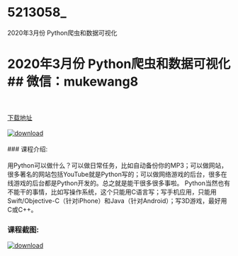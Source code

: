 # 5213058_
2020年3月份 Python爬虫和数据可视化
# 2020年3月份 Python爬虫和数据可视化## 微信：mukewang8
<br/></br>[下载地址](http://www.36tz.cn/article/5213058 "下载地址")
<br/></br>[![download](http://36tz.cn/muke_img/2020_05_2-79-300x175.png "下载地址")](http://www.36tz.cn/article/5213058 "下载地址")
<br/></br>### 课程介绍:<br/></br>用Python可以做什么？可以做日常任务，比如自动备份你的MP3；可以做网站，很多著名的网站包括YouTube就是Python写的；可以做网络游戏的后台，很多在线游戏的后台都是Python开发的。总之就是能干很多很多事啦。
Python当然也有不能干的事情，比如写操作系统，这个只能用C语言写；写手机应用，只能用Swift/Objective-C（针对iPhone）和Java（针对Android）；写3D游戏，最好用C或C++。

### 课程截图:
[![download](http://36tz.cn/muke_img/2020_05_1-85.png "下载地址")](http://www.36tz.cn/article/5213058 "下载地址")
